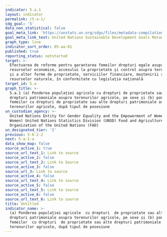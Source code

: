 ```yaml
---
indicator: 5.a.1
layout: indicator
permalink: /5-a-1/
sdg_goal: '5'
data_non_statistical: false
goal_meta_link: 'https://unstats.un.org/sdgs/files/metadata-compilation/Metadata-Goal-5.pdf '
goal_meta_link_text: United Nations Sustainable Development Goals Metadata (PDF 4.0 MB)
graph_type: line
indicator_sort_order: 05-aa-01
published: true
reporting_status: notstarted
target: >-
  Efectuarea de reforme pentru garantarea femeilor drepturi egale asupra
  resurselor economice, accesului la proprietate și control asupra terenurilor
  și a altor forme de proprietate, serviciilor financiare, moștenirii și
  resurselor naturale, în conformitate cu legislația națională
target_id: 5.a
graph_title: >-
  5.a.1 (a) Ponderea populației agricole cu drepturi de proprietate sau alte
  drepturi patrimoniale asupra terenurilor agricole, pe sexe și (b) ponderea
  femeilor cu drepturi de proprietate sau alte drepturi patrimoniale asupra
  terenurilor agricole, după tipul de posesiune
un_custodian_agency: >-
  United Nations Entity for Gender Equality and the Empowerment of Women (UN
  Women) United Nations Statistics Division (UNSD) Food and Agriculture
  Organization of the United Nations (FAO)
un_designated_tier: '2'
previous: 5-6-2-2
next: 5-a-1-a
data_show_map: false
source_active_1: true
source_url_text_1: Link to source
source_active_2: false
source_url_text_2: Link to Source
source_active_3: false
source_url_3: Link to source
source_active_4: false
source_url_text_4: Link to source
source_active_5: false
source_url_text_5: Link to source
source_active_6: false
source_url_text_6: Link to source
title: Untitled
indicator_name: >-
  (a) Ponderea populației agricole  cu drepturi  de proprietate sau alte
  drepturi patrimoniale asupra terenurilor agricole, pe sexe și (b) ponderea
  femeilor  cu drepturi  de proprietate sau alte drepturi patrimoniale asupra
  terenurilor agricole, după tipul de posesiune
---
```

